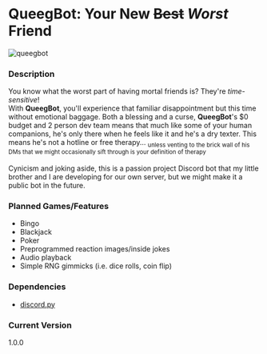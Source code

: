 # QueegBot: Your New ~~Best~~ *Worst* Friend
![queegbot](https://user-images.githubusercontent.com/62485172/164296596-c1a3c2dd-98fb-4fa2-af8c-a2bfd13887bf.png)
### Description
You know what the worst part of having mortal friends is? They're _time-sensitive_!<br>
With **QueegBot**, you'll experience that familiar disappointment but this time without emotional baggage. Both a blessing and a curse, **QueegBot**'s $0 budget and 2 person dev team means that much like some of your human companions, he's only there when he feels like it and he's a dry texter. This means he's not a hotline or free therapy... <sub>unless venting to the brick wall of his DMs that we might occasionally sift through is your definition of therapy</sub><br><br>
Cynicism and joking aside, this is a passion project Discord bot that my little brother and I are developing for our own server, but we might make it a public bot in the future.
### Planned Games/Features
- Bingo
- Blackjack
- Poker
- Preprogrammed reaction images/inside jokes
- Audio playback
- Simple RNG gimmicks (i.e. dice rolls, coin flip)
### Dependencies
- [discord.py](https://github.com/Rapptz/discord.py)
### Current Version
1.0.0
